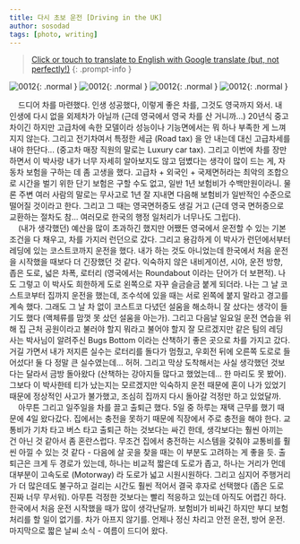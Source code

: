 ```yaml
---
title: 다시 초보 운전 [Driving in the UK]
author: sosodad
tags: [photo, writing]
---
```



> [Click or touch to translate to English with Google translate (but, not perfectly!)](https://jinseuk56-github-io.translate.goog/posts/0012/?_x_tr_sl=ko&_x_tr_tl=en&_x_tr_hl=ko&_x_tr_pto=wapp)
{: .prompt-info }

![0012](https://onedrive.live.com/embed?resid=F96DE3EAE83811FB%21160509&authkey=%21ALaal1j8Un_78r4&height=1024){: .normal }
![0012](https://onedrive.live.com/embed?resid=F96DE3EAE83811FB%21160506&authkey=%21ANOpAmJoUd1VmT4&height=1024){: .normal }
![0012](https://onedrive.live.com/embed?resid=F96DE3EAE83811FB%21160504&authkey=%21AEX7zRSeVPz99ek&height=1024){: .normal }
![0012](https://onedrive.live.com/embed?resid=F96DE3EAE83811FB%21160539&authkey=%21AJHaon-yOXfCHV4&height=1024){: .normal }

&nbsp;&nbsp;&nbsp;&nbsp;드디어 차를 마련했다. 인생 성공했다, 이렇게 좋은 차를, 그것도 영국까지 와서. 내 인생에 다시 없을 외제차가 아닐까 (근데 영국에서 영국 차를 산 거니까...) 20년식 중고차이긴 하지만 고급차에 속한 모델이라 성능이나 기능면에서는 뭐 하나 부족한 게 느껴지지 않는다. 그리고 전기차여서 특정한 세금 (Road tax) 을 안 내는데 대신 고급차세를 내야 한단다... (중고차 매장 직원의 말로는 Luxury car tax). 그리고 이번에 차를 장만하면서 이 박사랑 내가 너무 자세히 알아보지도 않고 덤볐다는 생각이 많이 드는 게, 자동차 보험을 구하는 데 좀 고생을 했다. 고급차 + 외국인 + 국제면허라는 최악의 조합으로 시간을 벌기 위한 단기 보험은 구할 수도 없고, 일반 1년 보험비가 수백만원이라니. 물론 주변 여러 사람의 말로는 무사고로 1년 잘 지내면 다음해 보험비가 일반적인 수준으로 떨어질 것이라고 한다. 그리고 그 때는 영국면허증도 생길 거고 (근데 영국 면허증으로 교환하는 절차도 참... 여러모로 한국의 행정 일처리가 너무나도 그립다).  
&nbsp;&nbsp;&nbsp;&nbsp;(내가 생각했던) 예산을 많이 초과하긴 했지만 어쨌든 영국에서 운전할 수 있는 기본 조건을 다 채우고, 차를 가지러 런던으로 갔다. 그리고 용감하게 이 박사가 런던에서부터 레딩에 있는 코스트코까지 운전을 했다. 내가 하는 것도 아니었는데 한국에서 처음 운전을 시작했을 때보다 더 긴장했던 것 같다. 익숙하지 않은 내비게이션, 시야, 운전 방향, 좁은 도로, 넓은 차폭, 로터리 (영국에서는 Roundabout 이라는 단어가 더 보편적). 나도 그렇고 이 박사도 희한하게 도로 왼쪽으로 자꾸 슬금슬금 붙게 되더라. 나는 그 날 코스트코부터 집까지 운전을 했는데, 조수석에 있을 때는 서로 왼쪽에 붙지 말라고 경고를 계속 했다. 그래도 그 날 차 없이 코스트코 다녔던 설움을 해소하니 잘 샀다는 생각이 들기도 했다 (액체류를 맘껏 못 샀던 설움을 아는가). 그리고 다음날 일요일 운전 연습을 위해 집 근처 공원이라고 불러야 할지 뭐라고 불어야 할지 잘 모르겠지만 같은 팀의 레딩 사는 박사님이 알려주신 Bugs Bottom 이라는 산책하기 좋은 곳으로 차를 가지고 갔다. 거길 가면서 내가 저지른 실수는 로터리를 돌다가 멈췄고, 우회전 뒤에 오른쪽 도로로 들어섰다! 둘 다 정말 큰 실수였는데... 허허. 그리고 막상 도착해서는 사실 생각했던 것보다는 달라서 금방 돌아왔다 (산책하는 강아지들 많다고 했었는데... 한 마리도 못 봤어). 그보다 이 박사한테 티가 났는지는 모르겠지만 익숙하지 운전 때문에 혼이 나가 있었기 때문에 정상적인 사고가 불가했고, 조심히 집까지 다시 돌아갈 걱정만 하고 있었달까.  
&nbsp;&nbsp;&nbsp;&nbsp;아무튼 그리고 일주일을 차를 끌고 출퇴근 했다. 5일 중 하루는 재택 근무를 했기 때문에 4일 왔다갔다. 집에서는 충전을 못하기 때문에 직장에서 주로 충전을 해야 한다. 교통비가 기차 타고 버스 타고 출퇴근 하는 것보다는 싸긴 한데, 생각보다는 훨씬 아끼는 건 아닌 것 같아서 좀 혼란스럽다. 무조건 집에서 충전하는 시스템을 갖춰야 교통비를 훨씬 아낄 수 있는 것 같다 - 다음에 살 곳을 찾을 때는 이 부분도 고려하는 게 좋을 듯. 출퇴근은 크게 두 경로가 있는데, 하나는 비교적 짧은데 도로가 좁고, 하나는 거리가 먼데 대부분이 고속도로 (Motorway) 라 도로가 넓고 시원시원하다. 그리고 심지어 주행거리가 더 많은데도 불구하고 걸리는 시간도 훨씬 적어서 결국 후자로 선택했다 (좁은 도로 진짜 너무 무서워). 아무튼 걱정한 것보다는 빨리 적응하고 있는데 아직도 어렵긴 하다. 한국에서 처음 운전 시작했을 때가 많이 생각난달까. 보험비가 비싸긴 하지만 부디 보험 처리를 할 일이 없기를. 차가 아프지 않기를. 언제나 정신 차리고 안전 운전, 방어 운전. 마지막으로 짧은 날씨 소식 - 여름이 드디어 왔다.